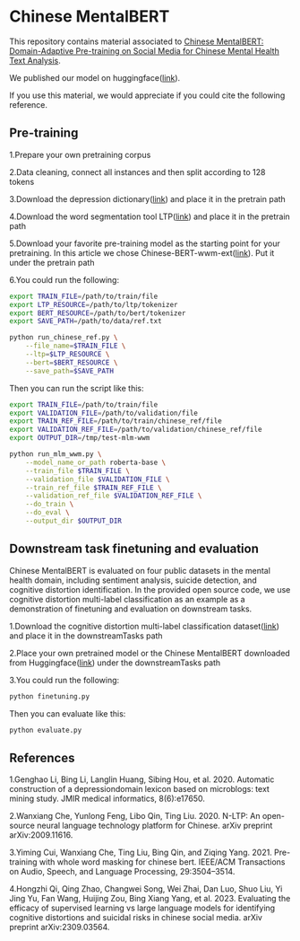 <!---
Copyright 2020 The HuggingFace Team. All rights reserved.

Licensed under the Apache License, Version 2.0 (the "License");
you may not use this file except in compliance with the License.
You may obtain a copy of the License at

    http://www.apache.org/licenses/LICENSE-2.0

Unless required by applicable law or agreed to in writing, software
distributed under the License is distributed on an "AS IS" BASIS,
WITHOUT WARRANTIES OR CONDITIONS OF ANY KIND, either express or implied.
See the License for the specific language governing permissions and
limitations under the License.
-->

# Chinese MentalBERT
This repository contains material associated to [Chinese MentalBERT: Domain-Adaptive Pre-training on Social Media for Chinese Mental Health Text Analysis](https://arxiv.org/pdf/2402.09151.pdf).

We published our model on huggingface([link](https://huggingface.co/zwzzz/Chinese-MentalBERT)).

If you use this material, we would appreciate if you could cite the following reference.

## Pre-training
1.Prepare your own pretraining corpus

2.Data cleaning, connect all instances and then split according to 128 tokens

3.Download the depression dictionary([link](https://github.com/omfoggynight/Chinese-Depression-domain-Lexicon)) and place it in the pretrain path

4.Download the word segmentation tool LTP([link](https://github.com/HIT-SCIR/ltp)) and place it in the pretrain path

5.Download your favorite pre-training model as the starting point for your pretraining. In this article we chose 
Chinese-BERT-wwm-ext([link](https://github.com/ymcui/Chinese-BERT-wwm)). Put it under the pretrain path

6.You could run the following:

```bash
export TRAIN_FILE=/path/to/train/file
export LTP_RESOURCE=/path/to/ltp/tokenizer
export BERT_RESOURCE=/path/to/bert/tokenizer
export SAVE_PATH=/path/to/data/ref.txt

python run_chinese_ref.py \
    --file_name=$TRAIN_FILE \
    --ltp=$LTP_RESOURCE \
    --bert=$BERT_RESOURCE \
    --save_path=$SAVE_PATH
```

Then you can run the script like this: 


```bash
export TRAIN_FILE=/path/to/train/file
export VALIDATION_FILE=/path/to/validation/file
export TRAIN_REF_FILE=/path/to/train/chinese_ref/file
export VALIDATION_REF_FILE=/path/to/validation/chinese_ref/file
export OUTPUT_DIR=/tmp/test-mlm-wwm

python run_mlm_wwm.py \
    --model_name_or_path roberta-base \
    --train_file $TRAIN_FILE \
    --validation_file $VALIDATION_FILE \
    --train_ref_file $TRAIN_REF_FILE \
    --validation_ref_file $VALIDATION_REF_FILE \
    --do_train \
    --do_eval \
    --output_dir $OUTPUT_DIR
```
## Downstream task finetuning and evaluation
Chinese MentalBERT is evaluated on four public datasets in the mental health domain, including sentiment analysis, suicide detection, and cognitive distortion identification.
In the provided open source code, we use cognitive distortion multi-label classification as an example as a demonstration of finetuning and evaluation on downstream tasks.

1.Download the cognitive distortion multi-label classification dataset([link](https://github.com/HongzhiQ/SupervisedVsLLM-EfficacyEval))
 and place it in the downstreamTasks path

2.Place your own pretrained model or the Chinese MentalBERT downloaded from Huggingface([link](https://huggingface.co/zwzzz/Chinese-MentalBERT)) under the downstreamTasks path

3.You could run the following:

```bash
python finetuning.py
```
Then you can evaluate like this: 

```bash
python evaluate.py
```
## References
1.Genghao Li, Bing Li, Langlin Huang, Sibing Hou, et al. 2020. Automatic construction of a depressiondomain lexicon based on microblogs: text mining study. JMIR medical informatics, 8(6):e17650.

2.Wanxiang Che, Yunlong Feng, Libo Qin, Ting Liu. 2020. N-LTP: An open-source neural language technology platform for Chinese. arXiv preprint arXiv:2009.11616.

3.Yiming Cui, Wanxiang Che, Ting Liu, Bing Qin, and Ziqing Yang. 2021. Pre-training with whole word masking for chinese bert. IEEE/ACM Transactions on Audio, Speech, and Language Processing, 29:3504–3514.

4.Hongzhi Qi, Qing Zhao, Changwei Song, Wei Zhai, Dan Luo, Shuo Liu, Yi Jing Yu, Fan Wang, Huijing Zou, Bing Xiang Yang, et al. 2023. Evaluating the efficacy of supervised learning vs large language models for identifying cognitive distortions and suicidal risks in chinese social media. arXiv preprint arXiv:2309.03564.

